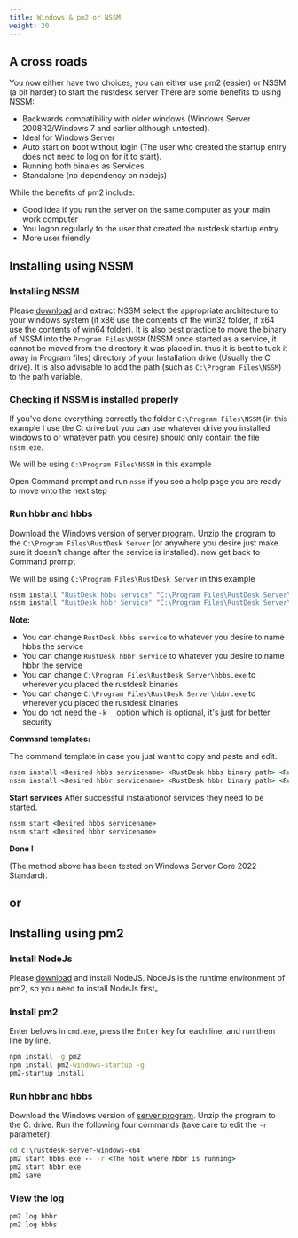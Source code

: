 ```yaml
---
title: Windows & pm2 or NSSM
weight: 20
---
```


## A cross roads
You now either have two choices, you can either use pm2 (easier) or NSSM (a bit harder) to start the rustdesk server
There are some benefits to using NSSM:
- Backwards compatibility with older windows (Windows Server 2008R2/Windows 7 and earlier although untested).
- Ideal for Windows Server
- Auto start on boot without login (The user who created the startup entry does not need to log on for it to start).
- Running both binaies as Services.
- Standalone (no dependency on nodejs)

While the benefits of pm2 include:
- Good idea if you run the server on the same computer as your main work computer
- You logon regularly to the user that created the rustdesk startup entry
- More user friendly

## Installing using NSSM

### Installing NSSM
Please [download](https://nssm.cc/release/nssm-2.24.zip) and extract NSSM select the appropriate 
architecture to your windows system (if x86 use the contents of the win32 folder, if x64 use the 
contents of win64 folder). It is also best practice to move the binary of NSSM into the 
`Program Files\NSSM` (NSSM once started as a service, it cannot be moved from the directory it was placed in.
thus it is best to tuck it away in Program files) directory of your Installation drive (Usually the C drive). 
It is also advisable to add the path (such as `C:\Program Files\NSSM`) to the path variable. 


### Checking if NSSM is installed properly
If you've done everything correctly the folder `C:\Program Files\NSSM` (in this example I use the C: 
drive but you can use whatever drive you installed windows to or whatever path you desire) should 
only contain the file `nssm.exe`. 

We will be using `C:\Program Files\NSSM` in this example

Open Command prompt and run `nssm` if you see a help page you are ready to move onto the next step

### Run hbbr and hbbs
Download the Windows version of [server program](https://github.com/rustdesk/rustdesk-server/releases). 
Unzip the program to the `C:\Program Files\RustDesk Server` (or anywhere you desire just make sure it
doesn't change after the service is installed). now get back to Command prompt

We will be using `C:\Program Files\RustDesk Server` in this example
```cmd
nssm install "RustDesk hbbs service" "C:\Program Files\RustDesk Server\hbbs.exe" -r 0.0.0.0 -k _
nssm install "RustDesk hbbr Service" "C:\Program Files\RustDesk Server\hbbr.exe" -k _
```
**Note:**
- You can change `RustDesk hbbs service` to whatever you desire to name hbbs the service
- You can change `RustDesk hbbr service` to whatever you desire to name hbbr the service
- You can change `C:\Program Files\RustDesk Server\hbbs.exe` to wherever you placed the rustdesk binaries
- You can change `C:\Program Files\RustDesk Server\hbbr.exe` to wherever you placed the rustdesk binaries
- You do not need the `-k _` option which is optional, it's just for better security

**Command templates:**

The command template in case you just want to copy and paste and edit.

```cmd
nssm install <Desired hbbs servicename> <RustDesk hbbs binary path> <RustDesk hbbs arguments>
nssm install <Desired hbbr servicename> <RustDesk hbbr binary path> <RustDesk hbbr arguments>
```

**Start services**
After successful instalationof services they need to be started.
```cmd
nssm start <Desired hbbs servicename>
nssm start <Desired hbbr servicename>
```


**Done !**

(The method above has been tested on Windows Server Core 2022 Standard).

## or

## Installing using pm2

### Install NodeJs

Please [download](https://nodejs.org/dist/v16.14.2/node-v16.14.2-x86.msi) and install NodeJS.
NodeJs is the runtime environment of pm2, so you need to install NodeJs first。

### Install pm2

Enter belows in `cmd.exe`, press the <kbd>Enter</kbd> key for each line, and run them line by line.

```cmd
npm install -g pm2
npm install pm2-windows-startup -g
pm2-startup install
```

### Run hbbr and hbbs

Download the Windows version of [server program](https://github.com/rustdesk/rustdesk-server/releases). Unzip the program to the C: drive. Run the following four commands (take care to edit the `-r` parameter):

```cmd
cd c:\rustdesk-server-windows-x64
pm2 start hbbs.exe -- -r <The host where hbbr is running>
pm2 start hbbr.exe 
pm2 save
```

### View the log

```cmd
pm2 log hbbr
pm2 log hbbs
```
